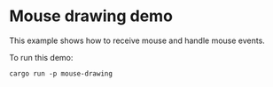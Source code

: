 # Mouse drawing demo

This example shows how to receive mouse and handle mouse events.

To run this demo:

```shell
cargo run -p mouse-drawing
```
